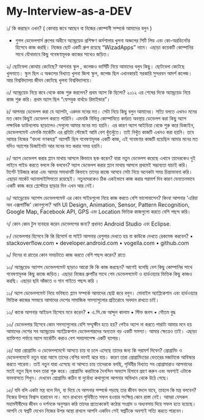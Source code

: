 # My-Interview-as-a-DEV

১/ কি করছেন এখন? ( কোথায় জবে আছেন বা নিজের কোম্পানী সম্পর্কে আমাদের বলুন )
- গুগল ডেভেলপার্স গ্রুপের অধীনে অ্যান্ড্রয়েড প্রশিক্ষণ কর্মশালার খুলনা অঞ্চলের সিটি লিড এবং কো-অরডিনেটর হিসেবে কাজ করছি। নিজের ছোট একটি গ্রুপ রয়েছে “WizadApps” নামে। এছাড়া কয়েকটি কোম্পানির সাথে যৌথভাবে কিছু গবেষণামূলক কাজের সাথেও জড়িত।

২/ ছোটবেলা কোথায় কেটেছে? আপনার স্কুল , কলেজও ভার্সিটি নিয়ে আমাদের বলুন কিছু। 
ছোটবেলা কেটেছে খুলনাতে। স্কুল ছিল এ অঞ্চলের বিখ্যাত খুলনা জিলা স্কুল, কলেজ ছিল এখানকারই সরকারি সুন্দরবন আদর্শ কলেজ। আর বিশ্ববিদ্যালয় জীবন কেটেছে খুলনা বিশ্ববিদ্যালয়ে।

৩/ অ্যান্ড্রয়েড নিয়ে কবে থেকে কাজ শুরু করলেন? প্রথম অ্যাপ কি ছিলো? 
২০১২ এর শেষের দিকে অ্যান্ড্রয়েড নিয়ে কাজ শুরু করি। প্রথম অ্যাপ ছিল “ফেসবুক বার্থডে রিমাইন্ডার”।

৪/ আপনার ডেভেলপ করা যে অ্যাপটা, একদম মনের মত। সেটা নিয়ে কিছু বলুন আমাদের।
সত্যি বলতে এখনও মনের মত কোন কিছুই ডেভেলপ করতে পারিনি। এমনকি বিভিন্ন কোম্পানিতে কর্মরত অবস্থায় ডেভেলপ করা কিছু অ্যাপ লক্ষাধিক ডাউনলোড ছাড়ালেও সেগুলো আমার মনের মত হয়নি। এর কারণ অ্যাপ আইডিয়া থেকে শুরু করে ডিজাইন, ডেভেলপমেন্ট এমনকি মার্কেটিং এর প্রতিটা স্টেজেই আমি বেশ খুঁতখুঁতে। তাই নিখুঁত কাজটি এখনও করা হয়নি।
তবে আমার নিজের “বাংলা গণকযন্ত্র” অ্যাপটি ছিল গবেষণামূলক একটি কাজ, এই গবেষণার কাজটি হয়েছিল আমার মনের মত যদিও অ্যাপের ডিজাইনটা আর মনের মত করার সময় হয়নি।

৫/ অ্যাপ ডেভেলপ করার প্ল্যান মাথায় আসলে কিভাবে ছক করেন? যারা নতুন ডেভেলপ করেছে এখানে তাদেরকেও দুই লাইনে গাইড করতে বললে কি বলবেন?
অ্যাপ ডেভেলপ করার প্ল্যান মাথায় আসলে প্রথমেই সম্ভাব্যতা যাচাই করি। টার্গেট ইউজার কারা এবং আমার সমাধানটি কিভাবে তাদের কাজে আসবে সেটা নিয়ে অনেকটা সময় চিন্তাভাবনা করি। এছাড়া মার্কেট অ্যানালাইসিসতো রয়েছেই। নতুনদেরকেও ঠিক একইভাবে কাজ করার পরামর্শ দিব কারণ যেনতেনভাবে একটি কাজ করে প্লেস্টোরে ছাড়ার দিন এখন আর নেই।

৬/ অ্যাড্রেয়েড অ্যাপস ডেভেলপমেন্ট এর কোন সাইডগুলো নিয়ে কাজ করতে বেশি ভালোবাসেন? কিংবা আপনার 'এরিয়া অব এক্সপার্টিজ' কোনগুলো?
আমি UI Design, Animation, Sensor, Pattern Recognition, Google Map, Facebook API, GPS এবং Location ভিত্তিক কাজগুলো করতে বেশি পছন্দ করি।

৭/ কোন কোন টুল ব্যবহার করেন ডেভেলপের জন্য?
প্রধানত Android Studio এবং Eclipse.

৮/ ডেভেলপার হিসেবে কি কি রিসোর্স বা সাইট আপনার রেগুলার দেখতে হয় বা কাউকে দেখতে রেকমেন্ড করবেন? 
•	stackoverflow.com
•	developer.android.com
•	vogella.com
•	github.com

৯/ দিনের বা রাতের কোন সময়টাতে কাজ করতে বেশি পছন্দ করেন?
রাতে

১০/ অ্যান্ড্রয়েড অ্যাপস ডেভেলপমেন্ট ছাড়াও আরো কি কি কাজ করছেন?
আগেই বলেছি বেশ কিছু কোম্পানির সাথে গবেষণামূলক কিছু কাজে জড়িত। এছাড়া নিজের গ্রুপটির সাথে গেম ডেভেলপমেন্ট ও হার্ডওয়্যার ভিত্তিক কিছু কাজও করছি। এছাড়া ছবি আঁকতে ও গান গাইতে পছন্দ করি ।

১১/ অ্যাপ ডেভেলপমেন্ট নিয়ে ভবিষ্যত প্ল্যান সম্পর্কে আমাদের ছোট্ট করে বলুন। 
মোবাইল অ্যাপ্লিকেশান এবং হার্ডওয়্যার ভিত্তিক কাজের সমন্বয়ে আমাদের দেশের সামাজিক সমস্যাগুলোর প্রতিরোধে অবদান রাখতে চাই।

১২/ কাকে আপনার আইডল হিসেবে মনে করেন?
•	এ.পি.জে আব্দুল কালাম
•	স্টিভ জবস
•	গৌতম বুদ্ধ

১৩/ ডেভেলপার হিসেবে কোন সমস্যাগুলোর বেশি সম্মুক্ষীন হতে হয়? 
পেইড অ্যাপ না করতে পারাটা আমার মনে হয় আমাদের দেশের সব অ্যান্ড্রয়েড অ্যাপ্লিকেশান ডেভেলপারদের অন্যতম বড় একটি সমস্যা। আমার ক্ষেত্রেও তাই। এছাড়া ব্যাক্তিগত পর্যায়ে অ্যাপ মার্কেটিং করাও বেশ সময়সাপেক্ষ একটি ব্যাপার।

১৪/ যারা প্রোগ্রামিং ও ডেভেলপমেন্টে আসতে চায় বা চলে এসেছে তাদের জন্য কি পরামর্শ দিবেন? 
প্রোগ্রামিং ও ডেভেলপমেন্টে নতুন যারা আসে তাদের বেশির ভাগই ঝরে যায়। কারণ তারা প্রোগ্রামিংয়ের ভেতরের মজাটাকে আবিস্কার করতে পারেনা। তাই নতুন যারা এসেছে না আসতে চায় তাদেরকে বলছি, পৃথিবীর বিখ্যাত সব প্রোগ্রামারাও আপনাদের মতই নতুন ছিল যখন তারা শুরু করে। প্রোগ্রামিং করাটাকে দৈনন্দিন  অভ্যাস হিসাবে গ্রহণ করুন এবং অবশ্যই এটাকে ভালবাসতে শিখুন। দেখবেন প্রোগ্রামিং কঠিন বা দুর্বোধ্য কথাগুলো আপনার অভিধান থেকে উঠে গেছে।

১৫/ যদি বলি একটা মন্ত্র বলে দিন, যা দিয়ে যে আপনার সম্পর্কে পড়ছে তার জীবন বদলে যাবে, তাহলে কি মন্ত্র বলবেন? 
নিজের উপরে বিশ্বাস হারাবেন না। মনে রাখবেন পৃথিবীতে সফল হওয়ার সংক্ষিপ্ত কোন রাস্তা নেই। আমরা যেসকল মহামনীষীদের জীবন ও দর্শনকে অনুসরন করি তাদের প্রত্যেককেই কঠোর সংগ্রাম ও অধ্যবসায় দিয়ে সফল হতে হয়েছে। আপনি যে স্বপ্নটি দেখেন নিজের উপর আস্থা রাখলে আপনি একদিন সেই স্বপ্নটিকে অবশ্যই সত্যি করতে পারবেন।
